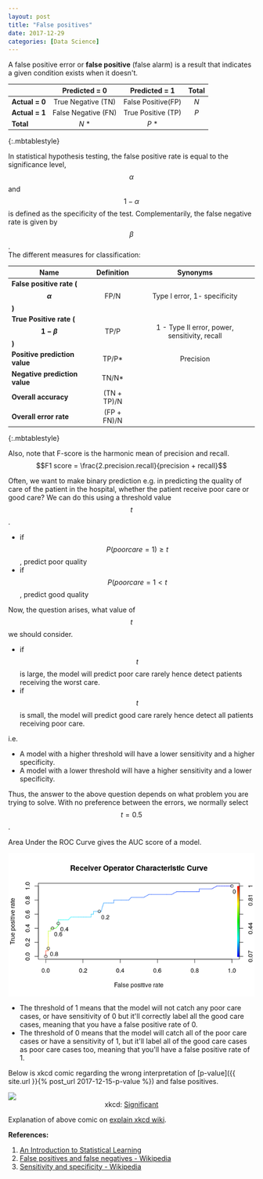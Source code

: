 ```yaml
---
layout: post
title: "False positives"
date: 2017-12-29
categories: [Data Science]
---
```


A false positive error or **false positive** (false alarm) is a result that indicates a given condition exists when it doesn't.

|            | Predicted = 0       | Predicted = 1      | Total |
|------------|:-------------------:|:------------------:|:-----:|
| **Actual = 0** | True Negative (TN)  | False Positive(FP) | *N*     |
| **Actual = 1** | False Negative (FN) | True Positive (TP) | *P*     |
| **Total**      | *N* *               | *P* *              |         |
{:.mbtablestyle}

In statistical hypothesis testing, the false positive rate is equal to the significance level, $$\alpha$$ and $$1 - \alpha$$ is defined as the specificity of the test. Complementarily, the false negative rate is given by $$\beta$$.  
The different measures for classification:

| Name                          | Definition | Synonyms                                   |
|-------------------------------|:------------:|:--------------------------------------------:|
| **False positive rate ($$\alpha$$)**       | FP/N       | Type I error, 1- specificity                |
| **True Positive rate ($$1-\beta$$)**        | TP/P       | 1 - Type II error, power, sensitivity, recall |
| **Positive prediction value** | TP/P*      | Precision                                  |
| **Negative prediction value** | TN/N*      |                                            |
| **Overall accuracy** | (TN + TP)/N      |                                            |
| **Overall error rate** | (FP + FN)/N      |                                            |
{:.mbtablestyle}

Also, note that F-score is the harmonic mean of precision and recall. $$F1 score = \frac{2.precision.recall}{precision + recall}$$

Often, we want to make binary prediction e.g. in predicting the quality of care of the patient in the hospital, whether the patient receive poor care or good care? We can do this using a threshold value $$t$$.
* if $$P(poor care = 1) \geq t$$, predict poor quality
* if $$P(poor care = 1 < t$$, predict good quality

Now, the question arises, what value of $$t$$ we should consider.

* if $$t$$ is large, the model will predict poor care rarely hence detect patients receiving the worst care.
* if $$t$$ is small, the model will predict good care rarely hence detect all patients receiving poor care.

i.e.

* A model with a higher threshold will have a lower sensitivity and a higher specificity.
* A model with a lower threshold will have a higher sensitivity and a lower specificity.

Thus, the answer to the above question depends on what problem you are trying to solve. With no preference between the errors, we normally select $$t = 0.5$$.

Area Under the ROC Curve gives the AUC score of a model.

<img src="/img/roc_auc.png" style="display: block; margin: auto; width: auto; max-width: 100%;">

* The threshold of 1 means that the model will not catch any poor care cases, or have sensitivity of 0 but it'll correctly label all the good care cases, meaning that you have a false positive rate of 0.
* The threshold of 0 means that the model will catch all of the poor care cases or have a sensitivity of 1, but it'll label all of the good care cases as poor care cases too, meaning that you'll have a false positive rate of 1.

Below is xkcd comic regarding the wrong interpretation of [p-value]({{ site.url }}{% post_url 2017-12-15-p-value %}) and false positives.

<img src="https://imgs.xkcd.com/comics/significant.png" style="float: center; display: block; margin: auto; width: auto; max-width: 100%;">
<div style="text-align: center">
    <figcaption>xkcd: <a href="https://xkcd.com/882/">Significant</a></figcaption>
</div>

Explanation of above comic on <a href="https://www.explainxkcd.com/wiki/index.php/882:_Significant">explain xkcd wiki</a>.

**References:**  
1. <a href="http://www-bcf.usc.edu/~gareth/ISL/">An Introduction to Statistical Learning</a>
2. <a href="https://en.wikipedia.org/wiki/False_positives_and_false_negatives">False positives and false negatives - Wikipedia</a>  
3. <a href="https://en.wikipedia.org/wiki/Sensitivity_and_specificity">Sensitivity and specificity - Wikipedia</a>